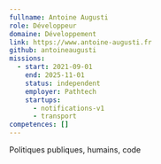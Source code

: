 ```yaml
---
fullname: Antoine Augusti
role: Développeur
domaine: Développement
link: https://www.antoine-augusti.fr
github: antoineaugusti
missions:
  - start: 2021-09-01
    end: 2025-11-01
    status: independent
    employer: Pathtech
    startups:
      - notifications-v1
      - transport
competences: []
---
```

Politiques publiques, humains, code